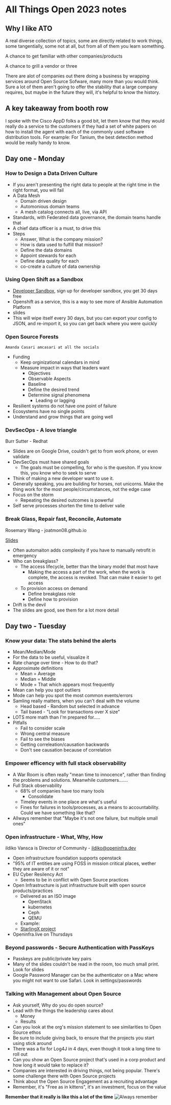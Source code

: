 # All Things Open 2023 notes


## Why I like ATO
  A real diverse collection of topics, some are directly related to work things, some tangentially, some not at all, but from all of them you learn something.
  
  A chance to get familiar with other companies/products

  A chance to grill a vendor or three

  There are alot of companies out there doing a business by wrapping services around Open Source Sofware, many more than you would think.  Sure a lot of them aren't going to offer the stability that a large company requires, but maybe in the future they will, it's helpful to know the history.

##  A key takeaway from booth row
  I spoke with the Cisco AppD folks a good bit, let them know that they would really do a service to the customers if they had a set of white papers on how to install the agent with each of the commonly used software distribution tools.  For example:  For Tanium, the best detection method would be really handy to know.


## Day one - Monday

### How to Design a Data Driven Culture

- If you aren't presenting the right data to people at the right time in the right format, you will fail
- A Data Mesh 
  - Domain driven design
  - Automonious domain teams
  - A mesh catalog connects all, live, via API
- Standards, with Federated data governance, the domain teams handle that
- A chief data officer is a must, to drive this
- Steps
  - Answer, What is the company mission?
  - How is data used to fulfill that mission? 
  - Define the data domains
  - Appoint stewards for each
  - Define data quality for each
  - co-create a culture of data ownership




### Using Open Shift as a Sandbox

- [Developer Sandbox](https://developers.redhat.com/developer-sandbox), sign up for developer sandbox, you get 30 days free
- Openshift as a service, this is a way to see more of Ansible Automation Platform
- slides  
- This will wipe itself every 30 days, but you can export your config to JSON, and re-import it, so you can get back where you were quickly

### Open Source Forests

    Amanda Casari amcasari at all the socials

- Funding
  - Keep orginizational calendars in mind
  - Measure impact in ways that leaders want
    - Objectives
    - Observable Aspects
    - Baseline 
    - Define the desired trend
    - Determine signal phenomena
      - Leading or lagging
- Resilient systems do not have one point of failure
- Ecosystems have no single points 
- Understand and grow things that are going well

### DevSecOps - A love triangle

  Burr Sutter - Redhat

- Slides are on Google Drive, couldn't get to from work phone, or even validate
- DevSecOps must have shared goals
  - The goals must be compelling, for who is the quesiton.  If you know this, you know who to seek to serve
- Think of making a new developer want to use it.
- Generally speaking, you are building for horses, not unicorns. Make the thing work for the most people/circumstances, not the edge case 
- Focus on the storm
  - Repeating the desired outcomes is powerful
- Self serve processes shorten the time to deliver valie


### Break Glass, Repair fast, Reconcile, Automate 

Rosemary Wang  - joatmon08.github.io

[Slides](https://speakerdeck.com/joatmon08/break-glass-repair-fast-reconcile-automation)

- Often automaiton adds complexity if you have to manually retrofit in emergency
- Who can breakglass? 
  - The access lifecycle, better than the binary model that most have
    - Making the access a part of the work, when the work is complete, the access is revoked. That can make it easier to get access
  - To provision access on demand
    - Define breakglass role
    - Define how to provision 
- Drift is the devil
- The slides are good, see them for a lot more detail


## Day two - Tuesday

### Know your data: The stats behind the alerts

- Mean/Median/Mode
- For the data to be useful, visualize it
- Rate change over time - How to do that?
- Approximate definitions
  - Mean = Average
  - Median = Middle
  - Mode = That which appears most frequently
- Mean can help you spot outliers
- Mode can help you spot the most common events/errors
- Samling really matters, when you can't deal with the volume
  - Head based - Random but selected in advance
  - Tail based - "Look for transactions over X size"
- LOTS more math than I'm prepared for.....
- Pitfalls
  - Fail to consider scale
  - Wrong central measure
  - Fail to see the biases
  - Getting correleation/causation backwards
  - Don't see causation because of correlation


### Empower efficency with full stack observability

- A War Room is often really "mean time to innocence", rather than finding the problems and solutions.  Meanwhile customers.......
- Full Stack observability
  - 68% of companies have too many tools
    - Consolidate
  - Timeley events in one place are what's useful
  - Fines for failures in tools/processes, as a means to accountability.  Could we have something like that?
- Allways remember that "Maybe it's not one failure, but multiple small ones"

###  Open infrastructure - What, Why, How

ildiko Vansca is Director of Community - ildiko@openinfra.dev

- Open infrastructure foundation supports openstack
- "95% of IT entities are using FOSS in mission critical places, wether they are aware of it or not"
- EU Cyber Resilency Act
  - Seems to be in conflict with Open Source practices
- Open Infrastructure is just infrastructure built with open source products/practices
  - Delivered as an ISO image
    - OpenStack
    - kubernetes
    - Ceph
    - QEMU
  - Example:
  - [StarlingX project](www.starlingx.io/blog)
- Openinfra.live on Thursdays

### Beyond passwords - Secure Authentication with PassKeys

- Passkeys are public/private key pairs
- Many of the slides couldn't be read in the room, too much small print.  Look for slides
- Google Password Manager can be the authenticator on a Mac where you might not want to use Safari.  Look in settings/passwords 
  

### Talking with Management about Open Source

- Ask yourself, Why do you do open source?
- Lead with the things the leadership cares about
  - Money
  - Results
- Can you look at the org's mission statement to see similarities to Open Source ethos
- Be sure to include giving back, to ensure that the projects you start using stick around
- There was a fix for Log4J in 4 days, even though it took a long time to roll out
- Can you show an Open Source project that's used in a corp product and how long it would take to replace it?  
- Companies are interested in driving things, not being popular. There's some challenge there with Open Source projects
- Think about the Open Source Engagement as a recruiting advantage
- Remember, it's "Free as in kittens", it's an investment, focus on the value

**Remember that it really is like this a lot of the time**
![Always remember](includes/../Real%20infrastructure.jpg)


